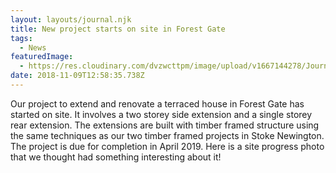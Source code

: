 ```yaml
---
layout: layouts/journal.njk
title: New project starts on site in Forest Gate
tags:
  - News
featuredImage:
  - https://res.cloudinary.com/dvzwcttpm/image/upload/v1667144278/Journals/Forest-Gate-Architecture-Douglas-Architects-1_c1hifv.jpg
date: 2018-11-09T12:58:35.738Z
---
```

Our project to extend and renovate a terraced house in Forest Gate has started on site. It involves a two storey side extension and a single storey rear extension. The extensions are built with timber framed structure using the same techniques as our two timber framed projects in Stoke Newington. The project is due for completion in April 2019. Here is a site progress photo that we thought had something interesting about it!